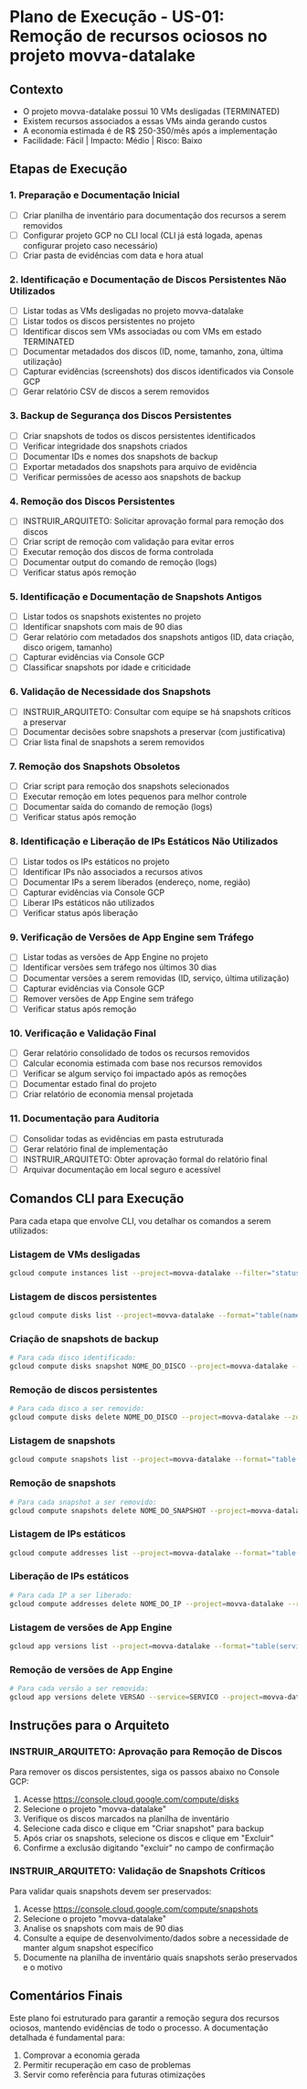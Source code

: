 # Plano de Execução - US-01: Remoção de recursos ociosos no projeto movva-datalake

## Contexto

- O projeto movva-datalake possui 10 VMs desligadas (TERMINATED)
- Existem recursos associados a essas VMs ainda gerando custos
- A economia estimada é de R$ 250-350/mês após a implementação
- Facilidade: Fácil | Impacto: Médio | Risco: Baixo

## Etapas de Execução

### 1. Preparação e Documentação Inicial

- [ ] Criar planilha de inventário para documentação dos recursos a serem removidos
- [ ] Configurar projeto GCP no CLI local (CLI já está logada, apenas configurar projeto caso necessário)
- [ ] Criar pasta de evidências com data e hora atual

### 2. Identificação e Documentação de Discos Persistentes Não Utilizados

- [ ] Listar todas as VMs desligadas no projeto movva-datalake
- [ ] Listar todos os discos persistentes no projeto
- [ ] Identificar discos sem VMs associadas ou com VMs em estado TERMINATED
- [ ] Documentar metadados dos discos (ID, nome, tamanho, zona, última utilização)
- [ ] Capturar evidências (screenshots) dos discos identificados via Console GCP
- [ ] Gerar relatório CSV de discos a serem removidos

### 3. Backup de Segurança dos Discos Persistentes

- [ ] Criar snapshots de todos os discos persistentes identificados
- [ ] Verificar integridade dos snapshots criados
- [ ] Documentar IDs e nomes dos snapshots de backup
- [ ] Exportar metadados dos snapshots para arquivo de evidência
- [ ] Verificar permissões de acesso aos snapshots de backup

### 4. Remoção dos Discos Persistentes

- [ ] INSTRUIR_ARQUITETO: Solicitar aprovação formal para remoção dos discos
- [ ] Criar script de remoção com validação para evitar erros
- [ ] Executar remoção dos discos de forma controlada
- [ ] Documentar output do comando de remoção (logs)
- [ ] Verificar status após remoção

### 5. Identificação e Documentação de Snapshots Antigos

- [ ] Listar todos os snapshots existentes no projeto
- [ ] Identificar snapshots com mais de 90 dias
- [ ] Gerar relatório com metadados dos snapshots antigos (ID, data criação, disco origem, tamanho)
- [ ] Capturar evidências via Console GCP
- [ ] Classificar snapshots por idade e criticidade

### 6. Validação de Necessidade dos Snapshots

- [ ] INSTRUIR_ARQUITETO: Consultar com equipe se há snapshots críticos a preservar
- [ ] Documentar decisões sobre snapshots a preservar (com justificativa)
- [ ] Criar lista final de snapshots a serem removidos

### 7. Remoção dos Snapshots Obsoletos

- [ ] Criar script para remoção dos snapshots selecionados
- [ ] Executar remoção em lotes pequenos para melhor controle
- [ ] Documentar saída do comando de remoção (logs)
- [ ] Verificar status após remoção

### 8. Identificação e Liberação de IPs Estáticos Não Utilizados

- [ ] Listar todos os IPs estáticos no projeto
- [ ] Identificar IPs não associados a recursos ativos
- [ ] Documentar IPs a serem liberados (endereço, nome, região)
- [ ] Capturar evidências via Console GCP
- [ ] Liberar IPs estáticos não utilizados
- [ ] Verificar status após liberação

### 9. Verificação de Versões de App Engine sem Tráfego

- [ ] Listar todas as versões de App Engine no projeto
- [ ] Identificar versões sem tráfego nos últimos 30 dias
- [ ] Documentar versões a serem removidas (ID, serviço, última utilização)
- [ ] Capturar evidências via Console GCP
- [ ] Remover versões de App Engine sem tráfego
- [ ] Verificar status após remoção

### 10. Verificação e Validação Final

- [ ] Gerar relatório consolidado de todos os recursos removidos
- [ ] Calcular economia estimada com base nos recursos removidos
- [ ] Verificar se algum serviço foi impactado após as remoções
- [ ] Documentar estado final do projeto
- [ ] Criar relatório de economia mensal projetada

### 11. Documentação para Auditoria

- [ ] Consolidar todas as evidências em pasta estruturada
- [ ] Gerar relatório final de implementação
- [ ] INSTRUIR_ARQUITETO: Obter aprovação formal do relatório final
- [ ] Arquivar documentação em local seguro e acessível

## Comandos CLI para Execução

Para cada etapa que envolve CLI, vou detalhar os comandos a serem utilizados:

### Listagem de VMs desligadas

```bash
gcloud compute instances list --project=movva-datalake --filter="status=TERMINATED" --format="table(name,zone,status,disks[].source.basename(),networkInterfaces[].accessConfigs[].natIP)"
```

### Listagem de discos persistentes

```bash
gcloud compute disks list --project=movva-datalake --format="table(name,zone,sizeGb,users.basename(),lastAttachTimestamp)"
```

### Criação de snapshots de backup

```bash
# Para cada disco identificado:
gcloud compute disks snapshot NOME_DO_DISCO --project=movva-datalake --zone=ZONA_DO_DISCO --snapshot-names=backup-pre-remocao-NOME_DO_DISCO-$(date +%Y%m%d)
```

### Remoção de discos persistentes

```bash
# Para cada disco a ser removido:
gcloud compute disks delete NOME_DO_DISCO --project=movva-datalake --zone=ZONA_DO_DISCO --quiet
```

### Listagem de snapshots

```bash
gcloud compute snapshots list --project=movva-datalake --format="table(name,diskSizeGb,sourceDisk.basename(),creationTimestamp)"
```

### Remoção de snapshots

```bash
# Para cada snapshot a ser removido:
gcloud compute snapshots delete NOME_DO_SNAPSHOT --project=movva-datalake --quiet
```

### Listagem de IPs estáticos

```bash
gcloud compute addresses list --project=movva-datalake --format="table(name,address,region,status,users.basename())"
```

### Liberação de IPs estáticos

```bash
# Para cada IP a ser liberado:
gcloud compute addresses delete NOME_DO_IP --project=movva-datalake --region=REGIAO_DO_IP --quiet
```

### Listagem de versões de App Engine

```bash
gcloud app versions list --project=movva-datalake --format="table(service,version.id,traffic_split,last_deployed_time.date('%Y-%m-%d'),version.servingStatus)"
```

### Remoção de versões de App Engine

```bash
# Para cada versão a ser removida:
gcloud app versions delete VERSAO --service=SERVICO --project=movva-datalake --quiet
```

## Instruções para o Arquiteto

### INSTRUIR_ARQUITETO: Aprovação para Remoção de Discos

Para remover os discos persistentes, siga os passos abaixo no Console GCP:

1. Acesse https://console.cloud.google.com/compute/disks
2. Selecione o projeto "movva-datalake"
3. Verifique os discos marcados na planilha de inventário
4. Selecione cada disco e clique em "Criar snapshot" para backup
5. Após criar os snapshots, selecione os discos e clique em "Excluir"
6. Confirme a exclusão digitando "excluir" no campo de confirmação

### INSTRUIR_ARQUITETO: Validação de Snapshots Críticos

Para validar quais snapshots devem ser preservados:

1. Acesse https://console.cloud.google.com/compute/snapshots
2. Selecione o projeto "movva-datalake"
3. Analise os snapshots com mais de 90 dias
4. Consulte a equipe de desenvolvimento/dados sobre a necessidade de manter algum snapshot específico
5. Documente na planilha de inventário quais snapshots serão preservados e o motivo

## Comentários Finais

Este plano foi estruturado para garantir a remoção segura dos recursos ociosos, mantendo evidências de todo o processo. A documentação detalhada é fundamental para:

1. Comprovar a economia gerada
2. Permitir recuperação em caso de problemas
3. Servir como referência para futuras otimizações
